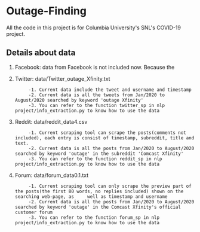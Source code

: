 # Outage-Finding
All the code in this project is for Columbia University's SNL's COVID-19 project.

## Details about data
1. Facebook: data from Facebook is not included now. Because the 
2. Twitter: data/Twitter_outage_Xfinity.txt

            -1. Current data include the tweet and username and timestamp
            -2. Current data is all the tweets from Jan/2020 to August/2020 searched by keyword 'outage Xfinity'
            -3. You can refer to the function twitter_sp in nlp project/info_extraction.py to know how to use the data
3. Reddit: data/reddit_data4.csv 

            -1. Current scraping tool can scrape the posts(comments not included), each entry is consist of timestamp, subreddit, title and text.
            -2. Current data is all the posts from Jan/2020 to August/2020 searched by keyword 'outage' in the subreddit 'Comcast Xfinity'
            -3. You can refer to the function reddit_sp in nlp project/info_extraction.py to know how to use the data
4. Forum: data/forum_data0.1.txt

            -1. Current scraping tool can only scrape the preview part of the posts(the first 80 words, no replies included) shown on the searching web-page, as     well as timestamp and username
            -2. Current data is all the posts from Jan/2020 to August/2020 searched by keyword 'outage' in the Comcast Xfinity's official customer forum
            -3. You can refer to the function forum_sp in nlp project/info_extraction.py to know how to use the data
            

